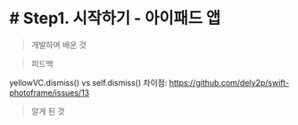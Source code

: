 # # Step1. 시작하기 - 아이패드 앱

> 개발하며 배운 것

> 피드백

yellowVC.dismiss() vs self.dismiss() 차이점: https://github.com/dely2p/swift-photoframe/issues/13


> 알게 된 것

